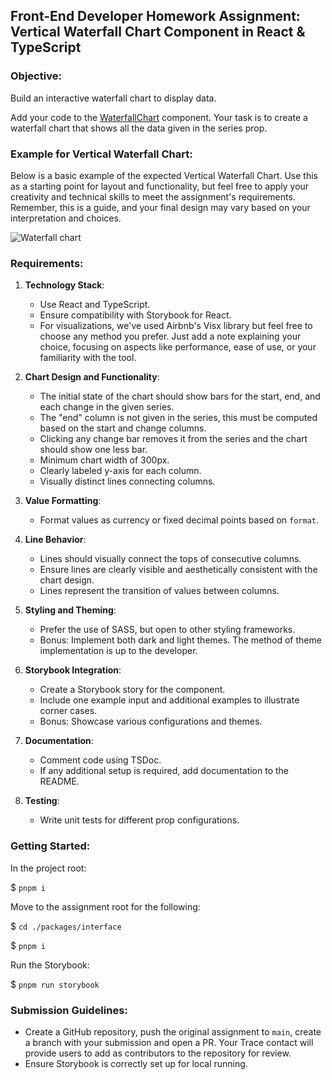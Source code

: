 ## Front-End Developer Homework Assignment: Vertical Waterfall Chart Component in React & TypeScript

### Objective:
Build an interactive waterfall chart to display data. 

Add your code to the [WaterfallChart](/packages/interface/src/charts/WaterfallChart/WaterfallChart.tsx) component. Your task is to create a waterfall chart that shows all the data given in the series prop. 

### Example for Vertical Waterfall Chart:

Below is a basic example of the expected Vertical Waterfall Chart. Use this as a starting point for layout and functionality, but feel free to apply your creativity and technical skills to meet the assignment's requirements. Remember, this is a guide, and your final design may vary based on your interpretation and choices.

![Waterfall chart](/images/waterfallchart.png)

### Requirements:

1. **Technology Stack**:
   - Use React and TypeScript.
   - Ensure compatibility with Storybook for React.
   - For visualizations, we've used Airbnb's Visx library but feel free to choose any method you prefer. Just add a note explaining your choice, focusing on aspects like performance, ease of use, or your familiarity with the tool.

1. **Chart Design and Functionality**:
   - The initial state of the chart should show bars for the start, end, and each change in the given series.
   - The "end" column is not given in the series, this must be computed based on the start and change columns.
   - Clicking any change bar removes it from the series and the chart should show one less bar.
   - Minimum chart width of 300px.
   - Clearly labeled y-axis for each column.
   - Visually distinct lines connecting columns.

1. **Value Formatting**:
   - Format values as currency or fixed decimal points based on `format`.

1. **Line Behavior**:
   - Lines should visually connect the tops of consecutive columns.
   - Ensure lines are clearly visible and aesthetically consistent with the chart design.
   - Lines represent the transition of values between columns.

1. **Styling and Theming**:
   - Prefer the use of SASS, but open to other styling frameworks.
   - Bonus: Implement both dark and light themes. The method of theme implementation is up to the developer.

1. **Storybook Integration**:
   - Create a Storybook story for the component.
   - Include one example input and additional examples to illustrate corner cases.
   - Bonus: Showcase various configurations and themes.

1. **Documentation**:
   - Comment code using TSDoc.
   - If any additional setup is required, add documentation to the README.

1. **Testing**:
   - Write unit tests for different prop configurations.

### Getting Started:
In the project root: 

$ `pnpm i`

Move to the assignment root for the following:

$ `cd ./packages/interface`

$ `pnpm i`

Run the Storybook:

$ `pnpm run storybook`

### Submission Guidelines:

- Create a GitHub repository, push the original assignment to `main`, create a branch with your submission and open a PR. Your Trace contact will provide users to add as contributors to the repository for review. 
- Ensure Storybook is correctly set up for local running.
